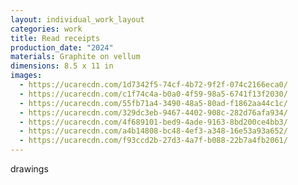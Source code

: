 ```yaml
---
layout: individual_work_layout
categories: work
title: Read receipts
production_date: "2024"
materials: Graphite on vellum
dimensions: 8.5 x 11 in
images:
  - https://ucarecdn.com/1d7342f5-74cf-4b72-9f2f-074c2166eca0/
  - https://ucarecdn.com/c1f74c4a-b0a0-4f59-98a5-6741f13f2030/
  - https://ucarecdn.com/55fb71a4-3490-48a5-80ad-f1862aa44c1c/
  - https://ucarecdn.com/329dc3eb-9467-4402-908c-282d76afa934/
  - https://ucarecdn.com/4f689101-bed9-4ade-9163-8bd200ce4bb3/
  - https://ucarecdn.com/a4b14808-bc48-4ef3-a348-16e53a93a652/
  - https://ucarecdn.com/f93ccd2b-27d3-4a7f-b088-22b7a4fb2061/
---
```

drawings
